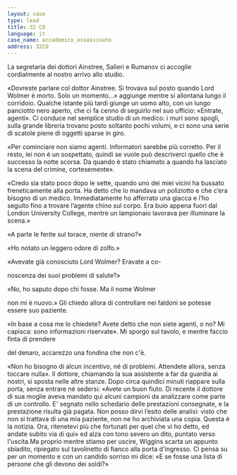 ```yaml
---
layout: case
type: lead
title: 32 CO
language: it
case_name: accademico_assassinato
address: 32CO
---
```


La segretaria dei dottori Ainstree, Salieri e Rumanov ci accoglie cordialmente al nostro arrivo allo studio.

«Dovreste parlare col dottor Ainstree. Si trovava sul posto quando Lord Wolmer è morto. Solo un momento...» aggiunge mentre si allontana lungo il corridoio. Qualche istante più tardi giunge un uomo alto, con un lungo panciotto nero aperto, che ci fa cenno di seguirlo nel suo ufficio: «Entrate, agenti». Ci conduce nel semplice studio di un medico: i muri sono spogli, sulla grande libreria trovano posto soltanto pochi volumi, e ci sono una serie di scatole piene di oggetti sparse in giro.

«Per cominciare non siamo agenti. Informatori sarebbe più corretto. Per il resto, lei non è un sospettato, quindi se vuole può descriverci quello che è successo la notte scorsa. Da quando è stato chiamato a quando ha lasciato la scena del crimine, cortesemente».

«Credo sia stato poco dopo le sette, quando uno dei miei vicini ha bussato freneticamente alla porta. Ha detto che lo mandava un poliziotto e che c’era bisogno di un medico. Immediatamente ho afferrato una giacca e l’ho seguito fino a trovare l’agente chino sul corpo. Era buio appena fuori dal London University College, mentre un lampionaio lavorava per illuminare la scena.»

«A parte le ferite sul torace, niente di strano?»

«Ho notato un leggero odore di zolfo.»

«Avevate già conosciuto Lord Wolmer? Eravate a co-

noscenza dei suoi problemi di salute?»

«No, ho saputo dopo chi fosse. Ma il nome Wolmer

non mi è nuovo.» Gli chiedo allora di controllare nei faldoni se potesse essere suo paziente.

«In base a cosa me lo chiedete? Avete detto che non siete agenti, o no? Mi capisca: sono informazioni riservate». Mi sporgo sul tavolo, e mentre faccio finta di prendere

del denaro, accarezzo una fondina che non c'è.

«Non ho bisogno di alcun incentivo, né di problemi. Attendete allora, senza toccare nulla». Il dottore, chiamando la sua assistente a far da guardia ai nostri, si sposta nelle altre stanze. Dopo circa quindici minuti riappare sulla porta, senza entrare né sedersi: «Avete un buon fiuto. Di recente il dottore di sua moglie aveva mandato qui alcuni campioni da analizzare come parte di un controllo. E' segnato nello schedario delle prestazioni consegnate, e la prestazione risulta già pagata. Non posso dirvi l’esito delle analisi: visto che non si trattava di una mia paziente, non ne ho archiviata una copia. Questa è la notizia. Ora, ritenetevi più che fortunati per quel che vi ho detto, ed andate subito via di qui» ed alza con tono severo un dito, puntato verso l'uscita.Ma proprio mentre stiamo per uscire, Wiggins scarta un appunto sbiadito, ripiegato sul tavolinetto di fianco alla porta d'ingresso. Ci pensa su per un momento e con un candido sorriso mi dice: «E se fosse una lista di persone che gli devono dei soldi?»